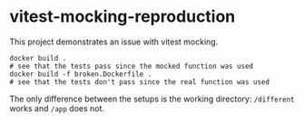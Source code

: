 # vitest-mocking-reproduction

This project demonstrates an issue with vitest mocking.

```
docker build .
# see that the tests pass since the mocked function was used
docker build -f broken.Dockerfile .
# see that the tests don't pass since the real function was used
```

The only difference between the setups is the working directory:
`/different` works and `/app` does not.
